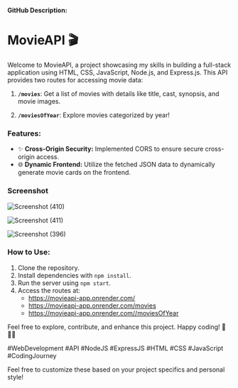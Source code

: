 
**GitHub Description:**

# MovieAPI 🎬

Welcome to MovieAPI, a project showcasing my skills in building a full-stack application using HTML, CSS, JavaScript, Node.js, and Express.js. This API provides two routes for accessing movie data:

1. **`/movies`**: Get a list of movies with details like title, cast, synopsis, and movie images.

2. **`/moviesOfYear`**: Explore movies categorized by year!

### Features:

- ✨ **Cross-Origin Security:** Implemented CORS to ensure secure cross-origin access.
- 🌐 **Dynamic Frontend:** Utilize the fetched JSON data to dynamically generate movie cards on the frontend.

  
###  Screenshot 

![Screenshot (410)](https://github.com/kanhaiya9309/MovieApi.com/assets/124244655/1141c00d-bcb9-42dd-b4b9-9eba7dde1913)

![Screenshot (411)](https://github.com/kanhaiya9309/MovieApi.com/assets/124244655/879eb99d-b1c7-472d-a522-7b2b2d10e65d)

![Screenshot (396)](https://github.com/kanhaiya9309/MovieApi.com/assets/124244655/5ec8adb9-5904-4c86-89bc-1b7e4ea9b65a)


### How to Use:

1. Clone the repository.
2. Install dependencies with `npm install`.
3. Run the server using `npm start`.
4. Access the routes at:
   -  https://movieapi-app.onrender.com/
   - https://movieapi-app.onrender.com/movies
   - https://movieapi-app.onrender.com//moviesOfYear

Feel free to explore, contribute, and enhance this project. Happy coding! 🚀👩‍💻

#WebDevelopment #API #NodeJS #ExpressJS #HTML #CSS #JavaScript #CodingJourney

Feel free to customize these based on your project specifics and personal style!
